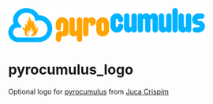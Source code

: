 <img src="./pyrocumulus.png" ALIGN="center" width="400px">


pyrocumulus_logo
================

Optional logo for [pyrocumulus](https://gitorious.org/pyrocumulus) from [Juca Crispim](https://gitorious.org/~jucacrispim)
